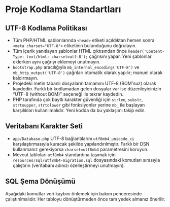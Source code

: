 # Proje Kodlama Standartları

## UTF-8 Kodlama Politikası
- Tüm PHP/HTML şablonlarında `<head>` etiketi açıldıktan hemen sonra `<meta charset="UTF-8">` etiketinin bulunduğunu doğrulayın.
- Tüm içerik yanıtlayan şablonlar HTML çıktısından önce `header('Content-Type: text/html; charset=utf-8');` çağrısını yapar. Yeni şablonlar eklerken aynı çağrıyı eklemeyi unutmayın.
- `bootstrap.php` aracılığıyla `mb_internal_encoding('UTF-8')` ve `mb_http_output('UTF-8')` çağrıları otomatik olarak yapılır; manuel olarak kaldırmayın.
- Projedeki metin tabanlı dosyaların tamamını UTF-8 (BOM'suz) olarak kaydedin. Farklı bir kodlamadan gelen dosyalar var ise düzenleyicinizin “UTF-8 (without BOM)” seçeneği ile tekrar kaydedin.
- PHP tarafında çok baytlı karakter güvenliği için `strlen`, `substr`, `strtoupper`, `strtolower` gibi fonksiyonlar yerine `mb_` ile başlayan karşılıkları kullanılmalıdır. Yeni kodda da bu yaklaşımı takip edin.

## Veritabanı Karakter Seti
- `app/Database.php` UTF-8 bağlantılarını `utf8mb4_unicode_ci` karşılaştırmasıyla kuracak şekilde yapılandırılmıştır. Farklı bir DSN kullanmanız gerekiyorsa `charset=utf8mb4` parametresini koruyun.
- Mevcut tabloları `utf8mb4` standardına taşımak için `resources/sql/utf8mb4-migration.sql` dosyasındaki komutları sırasıyla çalıştırın (veritabanı adınızı özelleştirmeyi unutmayın).

## SQL Şema Dönüşümü
Aşağıdaki komutlar veri kaybını önlemek için bakım penceresinde çalıştırılmalıdır. Her tabloyu dönüştürmeden önce tam yedek almanız önerilir.

